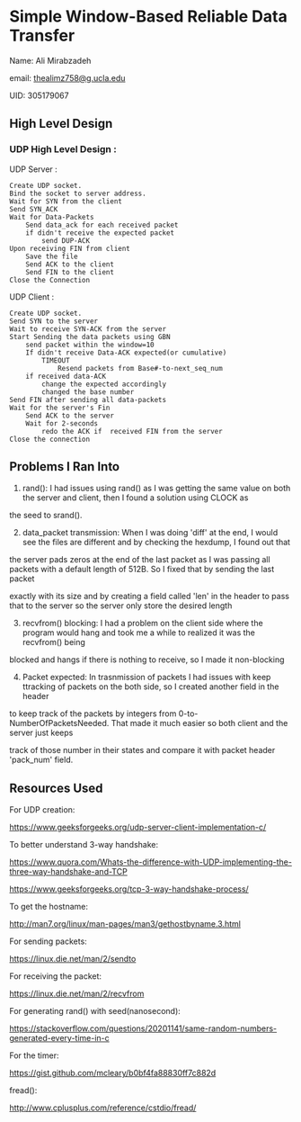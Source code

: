 # Simple Window-Based Reliable Data Transfer
Name: Ali Mirabzadeh

email: thealimz758@g.ucla.edu

UID: 305179067


## High Level Design

### UDP High Level Design :
UDP Server :
    
    Create UDP socket.
    Bind the socket to server address.
    Wait for SYN from the client
    Send SYN_ACK
    Wait for Data-Packets
        Send data_ack for each received packet
        if didn't receive the expected packet
            send DUP-ACK
    Upon receiving FIN from client
        Save the file
        Send ACK to the client
        Send FIN to the client
    Close the Connection

UDP Client :

    Create UDP socket.
    Send SYN to the server
    Wait to receive SYN-ACK from the server
    Start Sending the data packets using GBN
        send packet within the window=10
        If didn't receive Data-ACK expected(or cumulative)
            TIMEOUT
                Resend packets from Base#-to-next_seq_num
        if received data-ACK
            change the expected accordingly
            changed the base number
    Send FIN after sending all data-packets
    Wait for the server's Fin
        Send ACK to the server
        Wait for 2-seconds
            redo the ACK if  received FIN from the server
    Close the connection

## Problems I Ran Into
1. rand(): I had issues using rand() as I was getting the same value on both the server and client, then I found a solution using CLOCK as 

the seed to srand().

2. data_packet  transmission: When I was doing 'diff' at the end, I would see the files are different and by checking the hexdump, I found out that

the server pads zeros at the end of the last packet as I was passing all packets with a default length of 512B. So I fixed that by sending the last packet 

exactly with its size and by creating a field called 'len' in the header to pass that to the server so the server only store the desired length

3. recvfrom() blocking: I had a problem on the client side where the program would hang and took me a while to realized it was the recvfrom() being

blocked and hangs if there is nothing to receive, so I made it non-blocking

4. Packet expected: In trasnmission of packets I had issues with keep ttracking of packets on the both side, so I created another field in the header

to keep track of the packets by integers from 0-to-NumberOfPacketsNeeded. That made it much easier so both client and the server just keeps

track of those number in their states and compare it with packet header 'pack_num' field.
## Resources Used

For UDP creation:

https://www.geeksforgeeks.org/udp-server-client-implementation-c/

To better understand 3-way handshake:

https://www.quora.com/Whats-the-difference-with-UDP-implementing-the-three-way-handshake-and-TCP

https://www.geeksforgeeks.org/tcp-3-way-handshake-process/

To get the hostname:

http://man7.org/linux/man-pages/man3/gethostbyname.3.html

For sending packets:

https://linux.die.net/man/2/sendto

For receiving the packet:

https://linux.die.net/man/2/recvfrom

For generating rand() with seed(nanosecond):

https://stackoverflow.com/questions/20201141/same-random-numbers-generated-every-time-in-c

For the timer:

https://gist.github.com/mcleary/b0bf4fa88830ff7c882d

fread():

http://www.cplusplus.com/reference/cstdio/fread/
